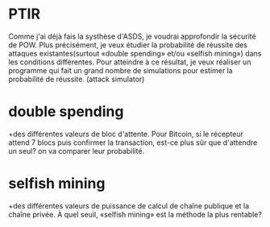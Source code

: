 # PTIR
Comme j'ai déjà fais la systhèse d'ASDS, je voudrai approfondir la sécurité de POW. 
Plus précisément, je veux étudier la probabilité de réussite des attaques existantes(surtout «double spending» et/ou «selfish mining») dans les conditions différentes. 
Pour atteindre à ce résultat, je veux réaliser un programme qui fait un grand nombre de simulations pour estimer la probabilité de réussite. (attack simulator)
# double spending
+des différentes valeurs de bloc d'attente. Pour Bitcoin, si le récepteur attend 7 blocs puis confirmer la transaction, est-ce plus sûr que d'attendre un seul? 
on va comparer leur probabilité. 
# selfish mining
+des différentes valeurs de puissance de calcul de chaîne publique et la chaîne privée. À quel seuil, «selfish mining» est la méthode la plus rentable? 

